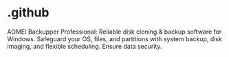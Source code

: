 # .github
AOMEI Backupper Professional: Reliable disk cloning &amp; backup software for Windows. Safeguard your OS, files, and partitions with system backup, disk imaging, and flexible scheduling. Ensure data security.
